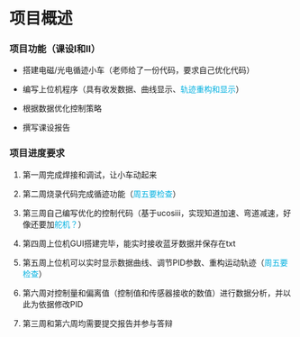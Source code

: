 # 项目概述

### 项目功能（课设I和II）

- 搭建电磁/光电循迹小车（老师给了一份代码，要求自己优化代码）

- 编写上位机程序（具有收发数据、曲线显示、<font color=skybule>轨迹重构和显示</font>）

- 根据数据优化控制策略

- 撰写课设报告

### 项目进度要求

1. 第一周完成焊接和调试，让小车动起来

2. 第二周烧录代码完成循迹功能（<font color=skybule>周五要检查</font>）

3. 第三周自己编写优化的控制代码（基于ucosiii，实现知道加速、弯道减速，好像还要加<font color=skybule>舵机？</font>）

4. 第四周上位机GUI搭建完毕，能实时接收蓝牙数据并保存在txt

5. 第五周上位机可以实时显示数据曲线、调节PID参数、重构运动轨迹（<font color=skybule>周五要检查</font>）

6. 第六周对控制量和偏离值（控制值和传感器接收的数值）进行数据分析，并以此为依据修改PID

7. 第三周和第六周均需要提交报告并参与答辩

### 

